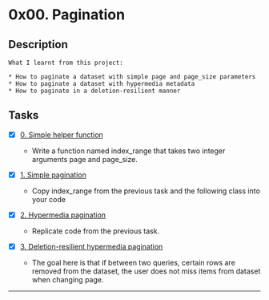 # 0x00. Pagination

## Description

```
What I learnt from this project:

* How to paginate a dataset with simple page and page_size parameters
* How to paginate a dataset with hypermedia metadata
* How to paginate in a deletion-resilient manner
```

## Tasks

+ [x] [0. Simple helper function](./0-simple_helper_function.py)

  + Write a function named index_range that takes two integer arguments page and page_size.

+ [x] [1. Simple pagination](./1-simple_pagination.py)

  + Copy index_range from the previous task and the following class into your code

+ [x] [2. Hypermedia pagination](./2-hypermedia_pagination.py)

  + Replicate code from the previous task.

+ [x] [3. Deletion-resilient hypermedia pagination](./3-hypermedia_del_pagination.py)

  + The goal here is that if between two queries, certain rows are removed from the dataset, the user does not miss items from dataset when changing page.

---
